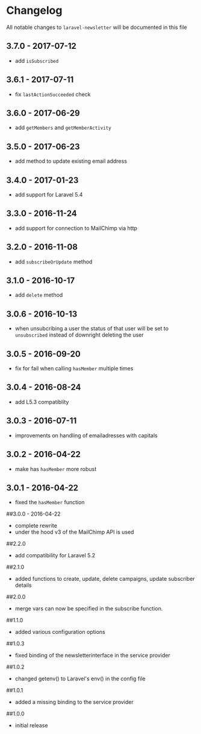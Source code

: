 # Changelog

All notable changes to `laravel-newsletter` will be documented in this file

## 3.7.0 - 2017-07-12

- add `isSubscribed`

## 3.6.1 - 2017-07-11

- fix `lastActionSucceeded` check

## 3.6.0 - 2017-06-29

- add `getMembers` and `getMemberActivity`

## 3.5.0 - 2017-06-23

- add method to update existing email address

## 3.4.0 - 2017-01-23

- add support for Laravel 5.4

## 3.3.0 - 2016-11-24

- add support for connection to MailChimp via http

## 3.2.0 - 2016-11-08

- add `subscribeOrUpdate` method

## 3.1.0 - 2016-10-17

- add `delete` method

## 3.0.6 - 2016-10-13

- when unsubcribing a user the status of that user will be set to `unsubscribed` instead of downright deleting the user

## 3.0.5 - 2016-09-20

- fix for fail when calling `hasMember` multiple times

## 3.0.4 - 2016-08-24

- add L5.3 compatiblity 

## 3.0.3 - 2016-07-11
- improvements on handling of emailadresses with capitals

## 3.0.2 - 2016-04-22
- make has `hasMember` more robust

## 3.0.1 - 2016-04-22
- fixed the `hasMember` function

##3.0.0 - 2016-04-22
- complete rewrite
- under the hood v3 of the MailChimp API is used

##2.2.0
- add compatibility for Laravel 5.2

##2.1.0
- added functions to create, update, delete campaigns, update subscriber details

##2.0.0
- merge vars can now be specified in the subscribe function.

##1.1.0
- added various configuration options

##1.0.3
- fixed binding of the newsletterinterface in the service provider

##1.0.2
- changed getenv() to Laravel's env() in the config file

##1.0.1
- added a missing binding to the service provider

##1.0.0

- initial release

